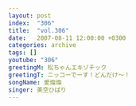 ```yaml
---
layout: post
index:  "306"
title:  "vol.306"
date:   2007-08-11 12:00:00 +0300
categories: archive
tags: []
youtube: "306"
greetingM: 松ちゃんエキゾチック
greetingT: ニッコーでーす！どんだけ～！
songName: 愛燦燦
singer: 美空ひばり
---
```

